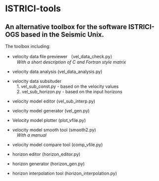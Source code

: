 # ISTRICI-tools

## An alternative toolbox for the software ISTRICI-OGS based in the Seismic Unix.
The toolbox including:  

- velocity data file previewer （vel_data_check.py）  
&ensp;&ensp;*With a short description of C and Fortran style matrix*

- velocity data analysis (vel_data_analysis.py)
 
- velocity data subsituder  
&ensp;&ensp;1. vel_sub_const.py - based on the velocity values  
&ensp;&ensp;2. vel_sub_horizon.py - based on the input horizons

- velocity model editor (vel_sub_interp.py)
 
- velocity model generator (vel_gen.py)

- Velocity model plotter (plot_vfile.py) 

- velocity model smooth tool (smooth2.py)  
&ensp;&ensp;*With a manual*
- velocity model compare tool (comp_vfile.py)

- horizon editor (horizon_editor.py)
  
- horizon generator (horizon_gen.py)

- horizon interpolation tool (horizon_interpolation.py)
